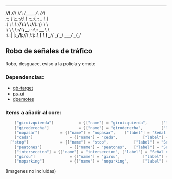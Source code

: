  ______   ______   __       ______   ________      
/_____/\ /_____/\ /_/\     /_____/\ /_______/\     
\:::_ \ \\::::_\/_\:\ \    \::::_\/_\::: _  \ \    
 \:\ \ \ \\:\/___/\\:\ \    \:\/___/\\::(_)  \ \   
  \:\ \ \ \\::___\/_\:\ \____\_::._\:\\:: __  \ \  
   \:\/.:| |\:\____/\\:\/___/\ /____\:\\:.\ \  \ \ 
    \____/_/ \_____\/ \_____\/ \_____\/ \__\/\__\/ 
                                                   

## Robo de señales de tráfico

Robo, desguace, eviso a la policía y emote

### Dependencias:
* [qb-target](https://github.com/BerkieBb/qb-target)
* [ps-ui](https://github.com/Project-Sloth/ps-ui)
* [dpemotes](https://github.com/andristum/dpemotes)

### Items a añadir al core:
```lua
	["giroizquierda"] 			= {["name"] = "giroizquierda", 		["label"] = "Señal de giro a la izquierda", ["weight"] = 1, 	["type"] = "item", 		["image"] = "giroizquierda.png", 			["unique"] = false, 	["useable"] = true, 		["shouldClose"] = true, 	["combinable"] = nil, ["ilegal"] = true, ["description"] = "Señal de tráfico."},
	["giroderecha"] 			= {["name"] = "giroderecha", 		["label"] = "Señal de  giro a la derecha", ["weight"] = 1, 		["type"] = "item", 		["image"] = "giroderecha.png", 			["unique"] = false, 	["useable"] = true, 		["shouldClose"] = true, 	["combinable"] = nil, ["ilegal"] = true, ["description"] = "Señal de tráfico."},
	["nopasar"] 		= {["name"] = "nopasar", 	["label"] = "Señal de No pasar", 		["weight"] = 1, 		["type"] = "item", 		["image"] = "nopasar.png", 		["unique"] = false, 	["useable"] = true, 		["shouldClose"] = true, 	["combinable"] = nil, ["ilegal"] = true, ["description"] = "Señal de tráfico."},
	["ceda"] 				= {["name"] = "ceda", 			["label"] = "Ceda el paso", 			["weight"] = 1, 		["type"] = "item", 		["image"] = "ceda.png", 				["unique"] = false, 	["useable"] = true, 		["shouldClose"] = true, 	["combinable"] = nil, ["ilegal"] = true, ["description"] = "Señal de tráfico."}, 
  ["stop"] 				= {["name"] = "stop", 			["label"] = "Señal de Stop", 			["weight"] = 1, 		["type"] = "item", 		["image"] = "stop.png", 				["unique"] = false, 	["useable"] = true, 		["shouldClose"] = true, 	["combinable"] = nil, ["ilegal"] = true, ["description"] = "Señal de tráfico."},
	["peatones"] 			= {["name"] = "peatones", 	["label"] = "Señal de paso de peatones", ["weight"] = 1, 		["type"] = "item", 		["image"] = "peatones.png", 			["unique"] = false, 	["useable"] = true, 		["shouldClose"] = true, 	["combinable"] = nil, ["ilegal"] = true, ["description"] = "Señal de tráfico."},
	["interseccion"] = {["name"] = "interseccion", ["label"] = "Señal de no bloquear intersección", 		["weight"] = 1, ["type"] = "item", ["image"] = "interseccion.png",["unique"] = false, ["useable"] = true, 	["shouldClose"] = true, 	["combinable"] = nil, ["ilegal"] = true, ["description"] = "Señal de tráfico."},
	["girou"] 				= {["name"] = "girou", 			["label"] = "Giro en U", 				["weight"] = 1, 		["type"] = "item", 		["image"] = "girou.png", 				["unique"] = false, 	["useable"] = true, 		["shouldClose"] = true, 	["combinable"] = nil, ["ilegal"] = true, ["description"] = "Señal de tráfico."},
	["noparking"] 			= {["name"] = "noparking", 		["label"] = "Señal de No Aparcar", 		["weight"] = 1, 		["type"] = "item", 		["image"] = "noparking.png", 			["unique"] = false, 	["useable"] = true, 		["shouldClose"] = true, 	["combinable"] = nil, ["ilegal"] = true, ["description"] = "Señal de tráfico."},
```

(Imagenes no incluidas)
